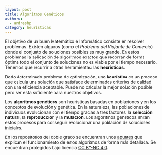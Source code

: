 ```yaml
---
layout: post
title: Algoritmos Genéticos
authors:
  - andreshp
category: heurísticas
---
```


El objetivo de un buen Matemático e Informático consiste en resolver problemas. Existen algunos (como el *Problema del Viajante de Comercio*) donde el conjunto de soluciones posibles es muy grande. En estos problemas la aplicación de algoritmos exactos que recorran de forma óptima todo el conjunto de soluciones no es viable por el tiempo necesario. Tenemos que recurrir a otras herramientas: las **heurísticas**.

Dado determinado problema de optimización, una **heurística** es un proceso que calcula una solución que satisface determinados criterios de calidad con una eficiencia aceptable. Puede no calcular la mejor solución posible pero ser esta suficiente para nuestros objetivos.

Los **algoritmos genéticos** son heurísticas basadas en poblaciones y en los conceptos de evolución y genética. En la naturaleza, las poblaciones de individuos evolucionan con el tiempo gracias a tres factores: la **selección natural**, la **reproducción** y la **mutación**. Los algoritmos genéticos imitan estos procesos para conseguir evolucionar una población de soluciones iniciales. 

En los repositorios del doble grado se encuentran unos [apuntes](https://github.com/dgiim/AlgoritmosGeneticos) que explican el funcionamiento de estos algoritmos de forma más detallada. Se encuentran protegidos bajo licencia [CC BY-NC 4.0](http://creativecommons.org/licenses/by-nc/4.0/).